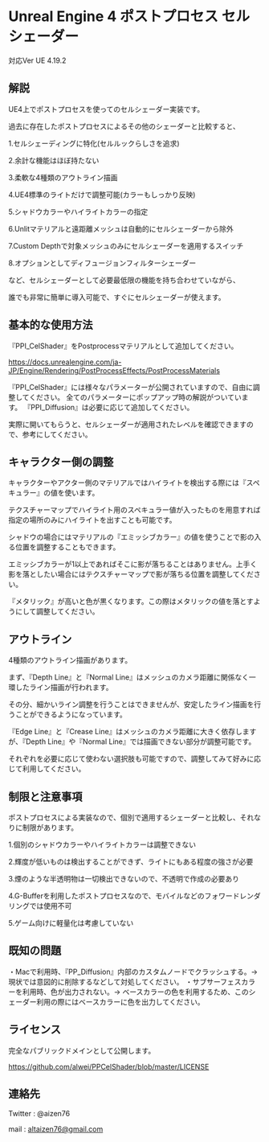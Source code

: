 Unreal Engine 4 ポストプロセス セルシェーダー
=======================================================
対応Ver UE 4.19.2


解説
------
UE4上でポストプロセスを使ってのセルシェーダー実装です。

過去に存在したポストプロセスによるその他のシェーダーと比較すると、


1.セルシェーディングに特化(セルルックらしさを追求)

2.余計な機能はほぼ持たない

3.柔軟な4種類のアウトライン描画

4.UE4標準のライトだけで調整可能(カラーもしっかり反映)

5.シャドウカラーやハイライトカラーの指定

6.Unlitマテリアルと遠距離メッシュは自動的にセルシェーダーから除外

7.Custom Depthで対象メッシュのみにセルシェーダーを適用するスイッチ

8.オプションとしてディフュージョンフィルターシェーダー


など、セルシェーダーとして必要最低限の機能を持ち合わせていながら、

誰でも非常に簡単に導入可能で、すぐにセルシェーダーが使えます。


基本的な使用方法
------------------
『PPI_CelShader』をPostprocessマテリアルとして追加してください。

https://docs.unrealengine.com/ja-JP/Engine/Rendering/PostProcessEffects/PostProcessMaterials

『PPI_CelShader』には様々なパラメーターが公開されていますので、自由に調整してください。
全てのパラメーターにポップアップ時の解説がついています。
『PPI_Diffusion』は必要に応じて追加してください。

実際に開いてもらうと、セルシェーダーが適用されたレベルを確認できますので、参考にしてください。


キャラクター側の調整
--------------------
キャラクターやアクター側のマテリアルではハイライトを検出する際には『スペキュラー』の値を使います。

テクスチャーマップでハイライト用のスペキュラー値が入ったものを用意すれば指定の場所のみにハイライトを出すことも可能です。

シャドウの場合にはマテリアルの『エミッシブカラー』の値を使うことで影の入る位置を調整することもできます。

エミッシブカラーが1以上であればそこに影が落ちることはありません。上手く影を落としたい場合にはテクスチャーマップで影が落ちる位置を調整してください。

『メタリック』が高いと色が黒くなります。この際はメタリックの値を落とすようにして調整してください。


アウトライン
------------
4種類のアウトライン描画があります。

まず、『Depth Line』と『Normal Line』はメッシュのカメラ距離に関係なく一環したライン描画が行われます。

その分、細かいライン調整を行うことはできませんが、安定したライン描画を行うことができるようになっています。

『Edge Line』と『Crease Line』はメッシュのカメラ距離に大きく依存しますが、『Depth Line』や『Normal Line』では描画できない部分が調整可能です。

それぞれを必要に応じて使わない選択肢も可能ですので、調整してみて好みに応じて利用してください。


制限と注意事項
--------------
ポストプロセスによる実装なので、個別で適用するシェーダーと比較し、それなりに制限があります。

1.個別のシャドウカラーやハイライトカラーは調整できない

2.輝度が低いものは検出することができず、ライトにもある程度の強さが必要

3.煙のような半透明物は一切検出できないので、不透明で作成の必要あり

4.G-Bufferを利用したポストプロセスなので、モバイルなどのフォワードレンダリングでは使用不可

5.ゲーム向けに軽量化は考慮していない


既知の問題
-----------------
・Macで利用時、『PP_Diffusion』内部のカスタムノードでクラッシュする。→ 現状では意図的に削除するなどして対処してください。
・サブサーフェスカラーを利用時、色が出力されない。→ ベースカラーの色を利用するため、このシェーダー利用の際にはベースカラーに色を出力してください。


ライセンス
-------------------------
完全なパブリックドメインとして公開します。

https://github.com/alwei/PPCelShader/blob/master/LICENSE


連絡先
------------------
Twitter : @aizen76

mail : altaizen76@gmail.com
